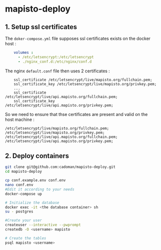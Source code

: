 # mapisto-deploy
## 1. Setup ssl certificates
The `doker-compose.yml` file supposes ssl certificates exists on the docker host : 
```yml
    volumes :
      - /etc/letsencrypt:/etc/letsencrypt
      - ./nginx_conf.d:/etc/nginx/conf.d
```
The nginx `default.conf` file then uses 2 certificates : 
```
    ssl_certificate /etc/letsencrypt/live/mapisto.org/fullchain.pem;
    ssl_certificate_key /etc/letsencrypt/live/mapisto.org/privkey.pem;
    ...
    ssl_certificate /etc/letsencrypt/live/api.mapisto.org/fullchain.pem;
    ssl_certificate_key /etc/letsencrypt/live/api.mapisto.org/privkey.pem;
```
So we need to ensure that thse certificates are present and valid on the host machine :
```
/etc/letsencrypt/live/mapisto.org/fullchain.pem;
/etc/letsencrypt/live/mapisto.org/privkey.pem;
/etc/letsencrypt/live/api.mapisto.org/fullchain.pem;
/etc/letsencrypt/live/api.mapisto.org/privkey.pem;
```
## 2. Deploy containers
```bash
git clone git@github.com:cadoman/mapisto-deploy.git
cd mapisto-deploy

cp conf.example.env conf.env
nano conf.env 
#Edit it according to your needs
docker-compose up

# Initialize the database
docker exec -it <the database container> sh
su - postgres

#Create your user
createuser --interactive --pwprompt
createdb -O <username> mapisto

# Create the tables
psql mapisto <username>
```
